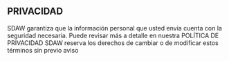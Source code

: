 ## PRIVACIDAD

SDAW garantiza que la información personal que usted envía cuenta con la
seguridad necesaria. Puede revisar más a detalle en nuestra POLÍTICA DE PRIVACIDAD
SDAW reserva los derechos de cambiar o de modificar estos términos sin
previo aviso